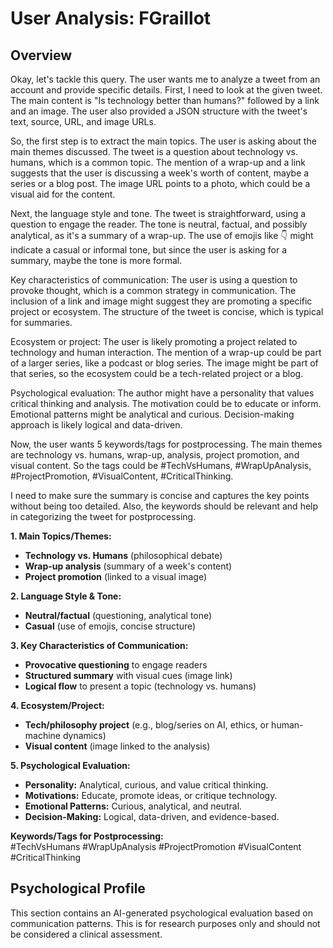 # User Analysis: FGraillot

## Overview

<think>
Okay, let's tackle this query. The user wants me to analyze a tweet from an account and provide specific details. First, I need to look at the given tweet. The main content is "Is technology better than humans?" followed by a link and an image. The user also provided a JSON structure with the tweet's text, source, URL, and image URLs.

So, the first step is to extract the main topics. The user is asking about the main themes discussed. The tweet is a question about technology vs. humans, which is a common topic. The mention of a wrap-up and a link suggests that the user is discussing a week's worth of content, maybe a series or a blog post. The image URL points to a photo, which could be a visual aid for the content.

Next, the language style and tone. The tweet is straightforward, using a question to engage the reader. The tone is neutral, factual, and possibly analytical, as it's a summary of a wrap-up. The use of emojis like 👇 might indicate a casual or informal tone, but since the user is asking for a summary, maybe the tone is more formal.

Key characteristics of communication: The user is using a question to provoke thought, which is a common strategy in communication. The inclusion of a link and image might suggest they are promoting a specific project or ecosystem. The structure of the tweet is concise, which is typical for summaries.

Ecosystem or project: The user is likely promoting a project related to technology and human interaction. The mention of a wrap-up could be part of a larger series, like a podcast or blog series. The image might be part of that series, so the ecosystem could be a tech-related project or a blog.

Psychological evaluation: The author might have a personality that values critical thinking and analysis. The motivation could be to educate or inform. Emotional patterns might be analytical and curious. Decision-making approach is likely logical and data-driven.

Now, the user wants 5 keywords/tags for postprocessing. The main themes are technology vs. humans, wrap-up, analysis, project promotion, and visual content. So the tags could be #TechVsHumans, #WrapUpAnalysis, #ProjectPromotion, #VisualContent, #CriticalThinking.

I need to make sure the summary is concise and captures the key points without being too detailed. Also, the keywords should be relevant and help in categorizing the tweet for postprocessing.
</think>

**1. Main Topics/Themes:**  
- **Technology vs. Humans** (philosophical debate)  
- **Wrap-up analysis** (summary of a week's content)  
- **Project promotion** (linked to a visual image)  

**2. Language Style & Tone:**  
- **Neutral/factual** (questioning, analytical tone)  
- **Casual** (use of emojis, concise structure)  

**3. Key Characteristics of Communication:**  
- **Provocative questioning** to engage readers  
- **Structured summary** with visual cues (image link)  
- **Logical flow** to present a topic (technology vs. humans)  

**4. Ecosystem/Project:**  
- **Tech/philosophy project** (e.g., blog/series on AI, ethics, or human-machine dynamics)  
- **Visual content** (image linked to the analysis)  

**5. Psychological Evaluation:**  
- **Personality:** Analytical, curious, and value critical thinking.  
- **Motivations:** Educate, promote ideas, or critique technology.  
- **Emotional Patterns:** Curious, analytical, and neutral.  
- **Decision-Making:** Logical, data-driven, and evidence-based.  

**Keywords/Tags for Postprocessing:**  
#TechVsHumans #WrapUpAnalysis #ProjectPromotion #VisualContent #CriticalThinking

## Psychological Profile

This section contains an AI-generated psychological evaluation based on communication patterns. This is for research purposes only and should not be considered a clinical assessment.